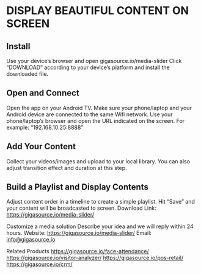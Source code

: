 # DISPLAY BEAUTIFUL CONTENT ON SCREEN
## Install
Use your device’s browser and open gigasource.io/media-slider 
Click “DOWNLOAD” according to your device’s platform and install the downloaded file.
## Open and Connect
Open the app on your Android TV. Make sure your phone/laptop and your Android device are connected to the same Wifi network.
Use your phone/laptop’s browser and open the URL indicated on the screen. For example:  “192.168.10.25:8888”
## Add Your Content
Collect your videos/images and upload to your local library. You can also adjust transition effect and duration at this step.
## Build a Playlist and Display Contents
Adjust content order in a timeline to create a simple playlist. Hit “Save” and your content will be broadcasted to screen.
Download Link: https://gigasource.io/media-slider/

Customize a media solution
Describe your idea and we will reply within 24 hours.
Website: https://gigasource.io/media-slider/
Email: info@gigasource.io

Related Products 
https://gigasource.io/face-attendance/
https://gigasource.io/visitor-analyzer/
https://gigasource.io/pos-retail/
https://gigasource.io/crm/
